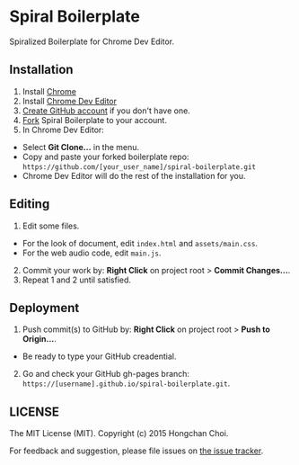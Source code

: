 # Spiral Boilerplate

Spiralized Boilerplate for Chrome Dev Editor.


## Installation

1. Install [Chrome](https://www.google.com/intl/en/chrome/browser/desktop/)
2. Install [Chrome Dev Editor](https://chrome.google.com/webstore/detail/chrome-dev-editor-develop/pnoffddplpippgcfjdhbmhkofpnaalpg?hl=en)
3. [Create GitHub account](https://help.github.com/articles/signing-up-for-a-new-github-account/) if you don't have one.
5. [Fork](https://help.github.com/articles/fork-a-repo/) Spiral Boilerplate to your account.
6. In Chrome Dev Editor:
  - Select __Git Clone...__ in the menu.
  - Copy and paste your forked boilerplate repo: `https://github.com/[your_user_name]/spiral-boilerplate.git`
  - Chrome Dev Editor will do the rest of the installation for you.

## Editing

1. Edit some files.
  - For the look of document, edit `index.html` and `assets/main.css`.
  - For the web audio code, edit `main.js`.
2. Commit your work by: __Right Click__ on project root > __Commit Changes...__.
3. Repeat 1 and 2 until satisfied.


## Deployment

1. Push commit(s) to GitHub by: __Right Click__ on project root > __Push to Origin...__.
  - Be ready to type your GitHub creadential.
2. Go and check your GitHub gh-pages branch:
  `https://[username].github.io/spiral-boilerplate.git`.


## LICENSE
The MIT License (MIT). Copyright (c) 2015 Hongchan Choi.

For feedback and suggestion, please file issues on [the issue tracker](https://github.com/hoch/spiral-boilerplate/issues).